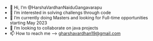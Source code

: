 - 👋 Hi, I’m @HarshaVardhanNaiduGangavarapu
- 👀 I’m interested in solving challengs through code
- 🌱 I’m currently doing Masters and looking for Full-time opportunities starting May 2023
- 💞️ I’m looking to collaborate on java projects
- 📫 How to reach me --> gharshavardhan19@gmail.com

<!---
HarshaVardhanNaiduGangavarapu/HarshaVardhanNaiduGangavarapu is a ✨ special ✨ repository because its `README.md` (this file) appears on your GitHub profile.
You can click the Preview link to take a look at your changes.
--->
